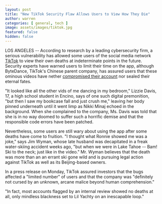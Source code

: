 ```yaml
---
layout: post
title: "New TikTok Security Flaw Allows Users to View How They Die"
author: warren
categories: [ general, tech ]
image: assets/images/tiktok.jpg
featured: false
hidden: false
---
```


LOS ANGELES -- According to research by a leading cybersecurity firm, a serious vulnerability has allowed some users of the social media network [TikTok](https://www.tiktok.com/en/) to view their own deaths at indeterminate points in the future. Security experts have warned users to limit their time on the app, although ByteDance, TikTok's Chinese parent company, has assured users that these ominous videos have nether [compromised their account](https://nyti.ms/2T4zHfs) nor sealed their eternal fates.

"It looked like all the other vids of me dancing in my bedroom," Lizzie Davis, 17, a high school student in Encino, says of one such digital premonition, "but then I saw my bookcase fall and just crush me," leaving her body pinned underneath until it went limp as Nikki Minaj echoed in the background. When she complained to the company, Ms. Davis was told that she is in no way doomed to suffer such a horrific demise and that the responsible code errors have been patched. 

Nevertheless, some users are still wary about using the app after some deaths have come to fruition. "I thought what Ronnie showed me was a joke," says Jim Wyman, whose late husband was decapitated in a freak water-skiing accident weeks ago, "but when we were in Lake Tahoe -- Bam! Ski to the neck; just like in the video." Mr. Wyman believes that the death was more than an an errant ski gone wild and is pursuing legal action against TikTok as well as its Beijing-based owners. 

In a press release on Monday, TikTok assured investors that the bugs affected a "limited number" of users and that the company was "definitely not cursed by an unknown, arcane malice beyond human comprehension."

"In fact, most accounts flagged by an internal review showed no deaths at all, only mindless blackness set to Lil Yachty on an inescapable loop."